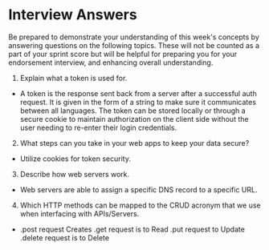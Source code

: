 # Interview Answers

Be prepared to demonstrate your understanding of this week's concepts by answering questions on the following topics. These will not be counted as a part of your sprint score but will be helpful for preparing you for your endorsement interview, and enhancing overall understanding.

1. Explain what a token is used for.

- A token is the response sent back from a server after a successful auth request. It is given in the form of a string to make sure it communicates between all languages. The token can be stored locally or through a secure cookie to maintain authorization on the client side without the user needing to re-enter their login credentials.

2. What steps can you take in your web apps to keep your data secure?

- Utilize cookies for token security.

3. Describe how web servers work.

- Web servers are able to assign a specific DNS record to a specific URL.

4. Which HTTP methods can be mapped to the CRUD acronym that we use when interfacing with APIs/Servers.

- .post request Creates
  .get request is to Read
  .put request to Update
  .delete request is to Delete
